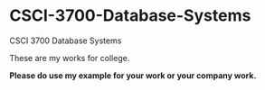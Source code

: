 # CSCI-3700-Database-Systems
CSCI 3700 Database Systems


These are my works for college.

**Please do use my example for your work or your company work.**
